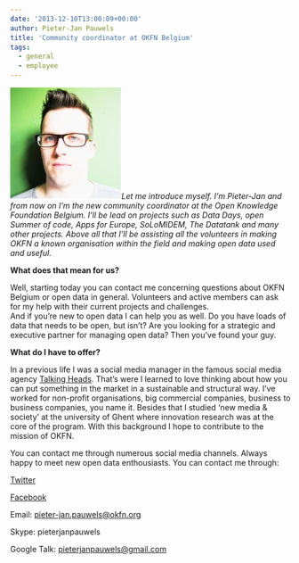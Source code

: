```yaml
---
date: '2013-12-10T13:00:09+00:00'
author: Pieter-Jan Pauwels
title: 'Community coordinator at OKFN Belgium'
tags:
  - general
  - employee
---
```


_[![Pieter-Jan Pauwels](205ed5e.jpg)](http://okfn.be/files/2013/12/205ed5e.jpg)Let me introduce myself. I’m Pieter-Jan and from now on I’m the new community coordinator at the Open Knowledge Foundation Belgium. I’ll be lead on projects such as Data Days, open Summer of code, Apps for Europe, SoLoMIDEM, The Datatank and many other projects. Above all that I’ll be assisting all the volunteers in making OKFN a known organisation within the field and making open data used and useful._

**What does that mean for us?**

Well, starting today you can contact me concerning questions about OKFN Belgium or open data in general. Volunteers and active members can ask for my help with their current projects and challenges.  
And if you’re new to open data I can help you as well. Do you have loads of data that needs to be open, but isn’t? Are you looking for a strategic and executive partner for managing open data? Then you’ve found your guy.

**What do I have to offer?**

In a previous life I was a social media manager in the famous social media agency [Talking Heads](http://www.talkingheads.be/). That’s were I learned to love thinking about how you can put something in the market in a sustainable and structural way. I’ve worked for non-profit organisations, big commercial companies, business to business companies, you name it. Besides that I studied ‘new media &amp; society’ at the university of Ghent where innovation research was at the core of the program. With this background I hope to contribute to the mission of OKFN.

You can contact me through numerous social media channels. Always happy to meet new open data enthousiasts. You can contact me through:

[Twitter](https://twitter.com/PJPauwels)

[Facebook](https://www.facebook.com/PauwelsPieterJan)

Email: pieter-jan.pauwels@okfn.org

Skype: pieterjanpauwels

Google Talk: pieterjanpauwels@gmail.com
